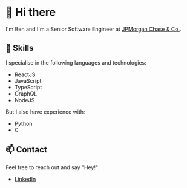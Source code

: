 # 👋 Hi there

I'm Ben and I'm a Senior Software Engineer at [JPMorgan Chase & Co.](https://www.jpmorganchase.com/).

## 🚀 Skills
I specialise in the following languages and technologies:
- ReactJS
- JavaScript
- TypeScript
- GraphQL
- NodeJS

But I also have experience with:
- Python
- C

## 📫 Contact
Feel free to reach out and say "Hey!":
- [LinkedIn](https://www.linkedin.com/in/benadamrout)

<!--
**benrout/benrout** is a ✨ _special_ ✨ repository because its `README.md` (this file) appears on your GitHub profile.

Here are some ideas to get you started:

- 🔭 I’m currently working on ...
- 🌱 I’m currently learning ...
- 👯 I’m looking to collaborate on ...
- 🤔 I’m looking for help with ...
- 💬 Ask me about ...
- 📫 How to reach me: ...
- 😄 Pronouns: ...
- ⚡ Fun fact: ...
-->

